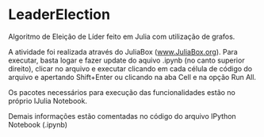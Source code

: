 # LeaderElection
Algoritmo de Eleição de Líder feito em Julia com utilização de grafos.

A atividade foi realizada através do JuliaBox (www.JuliaBox.org).
Para executar, basta logar e fazer update do aquivo .ipynb (no canto superior direito), clicar no arquivo e executar clicando em cada célula de código do arquivo e apertando Shift+Enter ou clicando na aba Cell e na opção Run All. 

Os pacotes necessários para execução das funcionalidades estão no próprio IJulia Notebook.

Demais informações estão comentadas no código do arquivo IPython Notebook (.ipynb)
